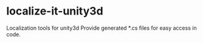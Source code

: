 localize-it-unity3d
===================

Localization tools for unity3d
Provide generated *.cs files for easy access in code.